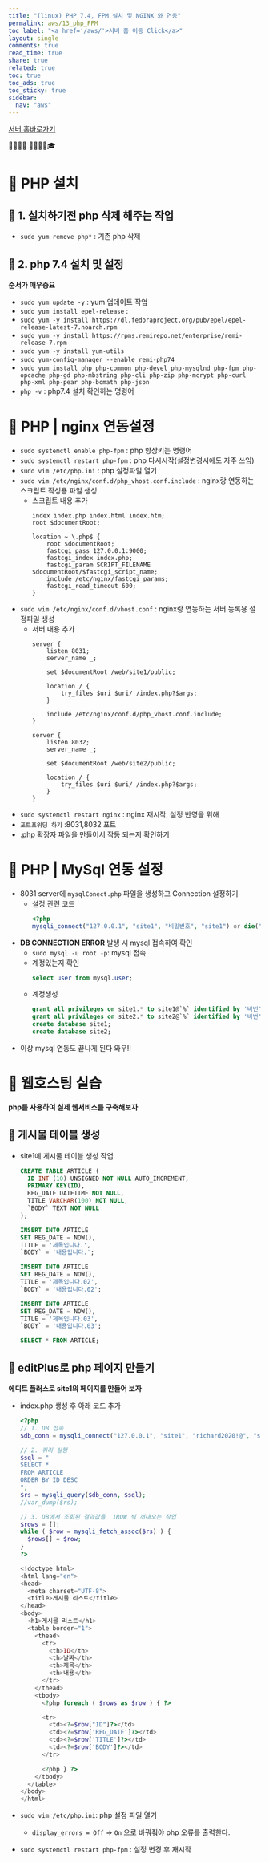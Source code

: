 ```yaml
---
title: "(linux) PHP 7.4, FPM 설치 및 NGINX 와 연동"
permalink: aws/13_php_FPM
toc_label: "<a href='/aws/'>서버 홈 이동 Click</a>"
layout: single
comments: true
read_time: true
share: true
related: true
toc: true
toc_ads: true
toc_sticky: true
sidebar:
  nav: "aws"
---
```

[서버 홈바로가기](../aws)

💼📝🔑⏰ 📙📓📘📒🎓

# 💼 PHP 설치
## 📝 1. 설치하기전 php 삭제 해주는 작업
- `sudo yum remove php*` : 기존 php 삭제

## 📝 2. php 7.4 설치 및 설정 
**순서가 매우중요**
- `sudo yum update -y` : yum 업데이트 작업
- `sudo yum install epel-release` : 
- `sudo yum -y install https://dl.fedoraproject.org/pub/epel/epel-release-latest-7.noarch.rpm`
- `sudo yum -y install https://rpms.remirepo.net/enterprise/remi-release-7.rpm`
- `sudo yum -y install yum-utils`
- `sudo yum-config-manager --enable remi-php74`
- `sudo yum install php php-common php-devel php-mysqlnd php-fpm php-opcache php-gd php-mbstring php-cli php-zip php-mcrypt php-curl php-xml php-pear php-bcmath php-json`
- `php -v` : php7.4 설치 확인하는 명령어


# 💼 PHP | nginx 연동설정
<!-- - `sudo systemctl php-fpm` : PHP - nginx 연동설정 명령어 -->
- `sudo systemctl enable php-fpm` : php 항상키는 명령어
- `sudo systemctl restart php-fpm` : php 다시시작(설정변경시에도 자주 쓰임)
- `sudo vim /etc/php.ini` : php 설정파일 열기
- `sudo vim /etc/nginx/conf.d/php_vhost.conf.include` : nginx랑 연동하는 스크립트 작성용 파일 생성
  + 스크립트 내용 추가
    ```
    index index.php index.html index.htm;
    root $documentRoot;

    location ~ \.php$ {
        root $documentRoot;
        fastcgi_pass 127.0.0.1:9000;
        fastcgi_index index.php;
        fastcgi_param SCRIPT_FILENAME $documentRoot/$fastcgi_script_name;
        include /etc/nginx/fastcgi_params;
        fastcgi_read_timeout 600;
    }
    ```
- `sudo vim /etc/nginx/conf.d/vhost.conf` : nginx랑 연동하는 서버 등록용 설정파일 생성
  + 서버 내용 추가
    ```
    server {
        listen 8031;
        server_name _;

        set $documentRoot /web/site1/public;

        location / {
            try_files $uri $uri/ /index.php?$args;
        }

        include /etc/nginx/conf.d/php_vhost.conf.include;
    }

    server {
        listen 8032;
        server_name _;

        set $documentRoot /web/site2/public;

        location / {
            try_files $uri $uri/ /index.php?$args;
        }
    }

    ```
- `sudo systemctl restart nginx` : nginx 재시작, 설정 반영을 위해
- `포트포워딩 하기` :8031,8032 포트 
- .php 확장자 파일을 만들어서 작동 되는지 확인하기

# 💼 PHP | MySql 연동 설정
- 8031 server에 `mysqlConect.php` 파일을 생성하고 Connection 설정하기
    + 설정 관련 코드
      ~~~php
      <?php
      mysqli_connect("127.0.0.1", "site1", "비밀번호", "site1") or die('DB CONNECTION ERROR');
      ~~~
- __DB CONNECTION ERROR__ 발생 시 mysql 접속하여 확인
    + `sudo mysql -u root -p`: mysql 접속
    + 계정있는지 확인
      ~~~sql
      select user from mysql.user;
      ~~~
    + 계정생성
      ~~~sql
      grant all privileges on site1.* to site1@`%` identified by '비번';
      grant all privileges on site2.* to site2@`%` identified by '비번';
      create database site1;
      create database site2;
      ~~~
- 이상 mysql 연동도 끝나게 된다 와우!!

# 💼 웹호스팅 실습
**php를 사용하여 실제 웹서비스를 구축해보자**

## 📝 게시물 테이블 생성
- site1에 게시물 테이블 생성 작업
  ~~~sql
  CREATE TABLE ARTICLE (
    ID INT (10) UNSIGNED NOT NULL AUTO_INCREMENT,
    PRIMARY KEY(ID),
    REG_DATE DATETIME NOT NULL,
    TITLE VARCHAR(100) NOT NULL,
    `BODY` TEXT NOT NULL
  );

  INSERT INTO ARTICLE
  SET REG_DATE = NOW(),
  TITLE = '제목입니다.',
  `BODY` = '내용입니다.';

  INSERT INTO ARTICLE
  SET REG_DATE = NOW(),
  TITLE = '제목입니다.02',
  `BODY` = '내용입니다.02';

  INSERT INTO ARTICLE
  SET REG_DATE = NOW(),
  TITLE = '제목입니다.03',
  `BODY` = '내용입니다.03';

  SELECT * FROM ARTICLE;
  ~~~

## 📝 editPlus로 php 페이지 만들기
**에디트 플러스로 site1의 페이지를 만들어 보자**
- index.php 생성 후 아래 코드 추가
  ~~~php
  <?php
  // 1. DB 접속
  $db_conn = mysqli_connect("127.0.0.1", "site1", "richard2020!@", "site1") or die("DB CONNECTION ERROR");

  // 2. 쿼리 실행
  $sql = "
  SELECT * 
  FROM ARTICLE
  ORDER BY ID DESC
  ";
  $rs = mysqli_query($db_conn, $sql);
  //var_dump($rs);

  // 3. DB에서 조회된 결과값을  1ROW 씩 꺼내오는 작업
  $rows = [];
  while ( $row = mysqli_fetch_assoc($rs) ) {
    $rows[] = $row;
  }
  ?>

  <!doctype html>
  <html lang="en">
  <head>
    <meta charset="UTF-8">
    <title>게시물 리스트</title>
  </head>
  <body>
    <h1>게시물 리스트</h1>
    <table border="1">
      <thead>
        <tr>
          <th>ID</th>
          <th>날짜</th>
          <th>제목</th>
          <th>내용</th>
        </tr>
      </thead>
      <tbody>
        <?php foreach ( $rows as $row ) { ?>

        <tr>
          <td><?=$row["ID"]?></td>
          <td><?=$row['REG_DATE']?></td>
          <td><?=$row['TITLE']?></td>
          <td><?=$row['BODY']?></td>
        </tr>

        <?php } ?>
      </tbody>
    </table>
  </body>
  </html>
  ~~~

- `sudo vim /etc/php.ini`: php 설정 파일 열기
  + `display_errors = Off` => `On` 으로 바꿔줘야 php 오류를 출력한다.
- `sudo systemctl restart php-fpm` : 설정 변경 후 재시작